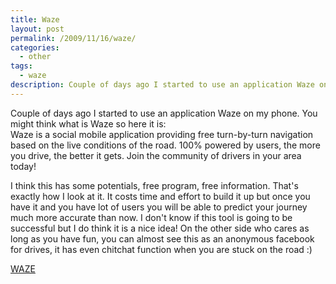 ```yaml
---
title: Waze
layout: post
permalink: /2009/11/16/waze/
categories:
  - other
tags:
  - waze
description: Couple of days ago I started to use an application Waze on my phone. You might think what is Waze so here it is 
---
```

Couple of days ago I started to use an application Waze on my phone. You might think what is Waze so here it is:  
Waze is a social mobile application providing free turn-by-turn navigation based on the live conditions of the road. 100% powered by users, the more you drive, the better it gets. Join the community of drivers in your area today!

I think this has some potentials, free program, free information. That's exactly how I look at it. It costs time and effort to build it up but once you have it and you have lot of users you will be able to predict your journey much more accurate than now. I don't know if this tool is going to be successful but I do think it is a nice idea! On the other side who cares as long as you have fun, you can almost see this as an anonymous facebook for drives, it has even chitchat function when you are stuck on the road :)

[WAZE][1]

 [1]: http://world.waze.com